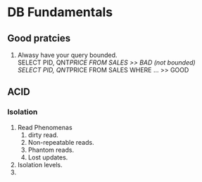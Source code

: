 # DB Fundamentals

## Good pratcies
1. Alwasy have your query bounded. <br/>
SELECT PID, QNT*PRICE FROM SALES            >> BAD (not bounded) <br/>
SELECT PID, QNT*PRICE FROM SALES WHERE ...  >> GOOD

## ACID

### Isolation
1. Read Phenomenas
   1. dirty read.
   2. Non-repeatable reads.
   3. Phantom reads.
   4. Lost updates.
2. Isolation levels.
3. 